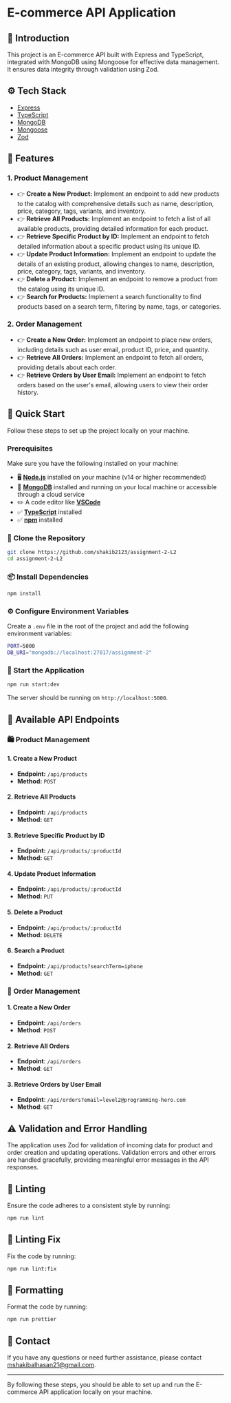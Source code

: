 # E-commerce API Application

## 🤖 Introduction

This project is an E-commerce API built with Express and TypeScript, integrated with MongoDB using Mongoose for effective data management. It ensures data integrity through validation using Zod.

## ⚙️ Tech Stack

- [Express](https://expressjs.com/)
- [TypeScript](https://www.typescriptlang.org/)
- [MongoDB](https://www.mongodb.com/)
- [Mongoose](https://mongoosejs.com/)
- [Zod](https://zod.dev/)

## 🔋 Features

### 1. Product Management

- 👉 **Create a New Product:** Implement an endpoint to add new products to the catalog with comprehensive details such as name, description, price, category, tags, variants, and inventory.
- 👉 **Retrieve All Products:** Implement an endpoint to fetch a list of all available products, providing detailed information for each product.
- 👉 **Retrieve Specific Product by ID:** Implement an endpoint to fetch detailed information about a specific product using its unique ID.
- 👉 **Update Product Information:** Implement an endpoint to update the details of an existing product, allowing changes to name, description, price, category, tags, variants, and inventory.
- 👉 **Delete a Product:** Implement an endpoint to remove a product from the catalog using its unique ID.
- 👉 **Search for Products:** Implement a search functionality to find products based on a search term, filtering by name, tags, or categories.

### 2. Order Management

- 👉 **Create a New Order:** Implement an endpoint to place new orders, including details such as user email, product ID, price, and quantity.
- 👉 **Retrieve All Orders:** Implement an endpoint to fetch all orders, providing details about each order.
- 👉 **Retrieve Orders by User Email:** Implement an endpoint to fetch orders based on the user's email, allowing users to view their order history.

## 🤸 Quick Start

Follow these steps to set up the project locally on your machine.

### Prerequisites

Make sure you have the following installed on your machine:

- 🖥️ [**Node.js**](https://nodejs.org/en) installed on your machine (v14 or higher recommended)
- 🍃 [**MongoDB**](https://www.mongodb.com/) installed and running on your local machine or accessible through a cloud service
- ✏️ A code editor like [**VSCode**](https://code.visualstudio.com/)
- ✅ [**TypeScript**](https://www.typescriptlang.org/) installed
- ✅ [**npm**](https://www.npmjs.com/) installed

### 📂 Clone the Repository

```bash
git clone https://github.com/shakib2123/assignment-2-L2
cd assignment-2-L2
```

### 📦 Install Dependencies

```bash
npm install
```

### ⚙️ Configure Environment Variables

Create a `.env` file in the root of the project and add the following environment variables:

```bash
PORT=5000
DB_URI="mongodb://localhost:27017/assignment-2"
```


### 🚀 Start the Application

```bash
npm run start:dev
```

The server should be running on `http://localhost:5000`.

## 📌 Available API Endpoints

### 🛍️ Product Management

#### 1. Create a New Product

- **Endpoint:** `/api/products`
- **Method:** `POST`

#### 2. Retrieve All Products

- **Endpoint:** `/api/products`
- **Method:** `GET`

#### 3. Retrieve Specific Product by ID

- **Endpoint:** `/api/products/:productId`
- **Method:** `GET`

#### 4. Update Product Information

- **Endpoint:** `/api/products/:productId`
- **Method:** `PUT`

#### 5. Delete a Product

- **Endpoint:** `/api/products/:productId`
- **Method:** `DELETE`

#### 6. Search a Product

- **Endpoint:** `/api/products?searchTerm=iphone`
- **Method:** `GET`

### 🛒 Order Management

#### 1. Create a New Order

- **Endpoint**: `/api/orders`
- **Method**: `POST`

#### 2. Retrieve All Orders

- **Endpoint**: `/api/orders`
- **Method**: `GET`

#### 3. Retrieve Orders by User Email

- **Endpoint**: `/api/orders?email=level2@programming-hero.com`
- **Method**: `GET`

## ⚠️ Validation and Error Handling

The application uses Zod for validation of incoming data for product and order creation and updating operations. Validation errors and other errors are handled gracefully, providing meaningful error messages in the API responses.

## 🧹 Linting

Ensure the code adheres to a consistent style by running:

```bash
npm run lint
```

## 🧹 Linting Fix

Fix the code by running:

```bash
npm run lint:fix
```

## 🧹 Formatting

Format the code by running:

```bash
npm run prettier
```

## 📧 Contact

If you have any questions or need further assistance, please contact mshakibalhasan21@gmail.com.

---

By following these steps, you should be able to set up and run the E-commerce API application locally on your machine.
